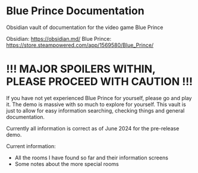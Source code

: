 # Blue Prince Documentation
 Obsidian vault of documentation for the video game Blue Prince

Obsidian: https://obsidian.md/
Blue Prince: https://store.steampowered.com/app/1569580/Blue_Prince/

# !!! MAJOR SPOILERS WITHIN, PLEASE PROCEED WITH CAUTION !!!
If you have not yet experienced Blue Prince for yourself, please go and play it. The demo is massive with so much to explore for yourself. This vault is just to allow for easy information searching, checking things and general documentation.

Currently all information is correct as of June 2024 for the pre-release demo.

Current information:

- All the rooms I have found so far and their information screens
- Some notes about the more special rooms
